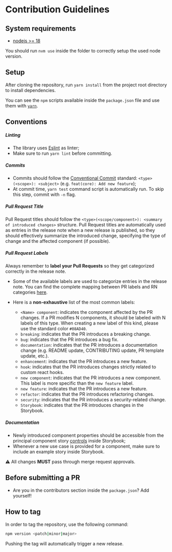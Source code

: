 # Contribution Guidelines

## System requirements

* [nodejs >= 18](https://nodejs.org/en/)

You should run `nvm use` inside the folder to correctly setup the used node version.

## Setup

After cloning the repository, run `yarn install` from the project root directory to install dependencies.

You can see the `npm` scripts available inside the `package.json` file and use them with [`yarn`](https://yarnpkg.com/getting-started/usage).

## Conventions

##### Linting
* The library uses [Eslint](https://eslint.org/docs/) as linter;
* Make sure to run `yarn lint` before committing.

##### Commits
* Commits should follow the [Conventional Commit](https://www.conventionalcommits.org/) standard: `<type>(<scope>): <subject>` (e.g. `feat(core): Add new feature`);
* At commit time, `yarn test` command script is automatically run. To skip this step, commit with `-n` flag.

##### Pull Request Title

Pull Request titles should follow the `<type>(<scope/component>): <summary of introduced changes>` structure. Pull Request titles are automatically used as entries in the release note when a new release is published, so they should effectively summarize the introduced change, specifying the type of change and the affected component (if possible).

##### Pull Request Labels

Always remember to **label your Pull Requests** so they get categorized correctly in the release note.

- Some of the available labels are used to categorize entries in the release note. You can find the complete mapping between PR labels and RN categories [here](https://github.com/mia-platform/design-system/blob/main/.github/release.yml).
- Here is a **non-exhaustive** list of the most common labels:

  - `<Name> component`: indicates the component affected by the PR changes. If a PR modifies N components, it should be labeled with N labels of this type. When creating a new label of this kind, please use the standard color `#08AD40`.
  - `breaking`: indicates that the PR introduces a breaking change.
  - `bug`: indicates that the PR introduces a bug fix.
  - `documentation`: indicates that the PR introduces a documentation change (e.g. README update, CONTRIBUTING update, PR template update, etc.).
  - `enhancement`: indicates that the PR introduces a new feature.
  - `hook`: indicates that the PR introduces changes strictly related to custom react hooks.
  - `new component`: indicates that the PR introduces a new component. This label is more specific than the `new feature` label.
  - `new feature`: indicates that the PR introduces a new feature.
  - `refactor`: indicates that the PR introduces refactoring changes.
  - `security`: indicates that the PR introduces a security-related change.
  - `Storybook`: indicates that the PR introduces changes in the Storybook.

##### Documentation
* Newly introduced component properties should be accessible from the principal component story [controls](https://storybook.js.org/docs/react/essentials/controls) inside Storybook;
* Whenever a new use case is provided for a component, make sure to include an example story inside Storybook.

:warning: All changes **MUST** pass through merge request approvals.

## Before submitting a PR

 * Are you in the contributors section inside the `package.json`? Add yourself!

## How to tag

In order to tag the repository, use the following command:

```sh
npm version <patch|minor|major>
```

Pushing the tag will automatically trigger a new release.